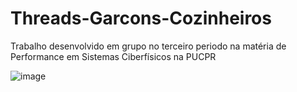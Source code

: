 # Threads-Garcons-Cozinheiros
Trabalho desenvolvido em grupo no terceiro periodo na matéria de Performance em Sistemas Ciberfísicos na PUCPR

![image](https://github.com/ViniTeider/Threads-Garcons-Cozinheiros/assets/107645804/b93dadc2-d2d1-4776-b5d5-c570ea3d3373)
